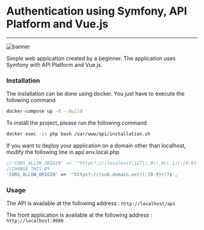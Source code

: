 # Authentication using Symfony, API Platform and Vue.js
---

![banner](https://zupimages.net/up/22/13/qnjm.jpg)

Simple web application created by a beginner. The application uses Symfony with API Platform and Vue.js.

### Installation

The installation can be done using docker. You just have to execute the following command

```bash
docker-compose up -d --build
```

To install the project, please run the following command. 

```bash
docker exec -it php bash /var/www/api/installation.sh
```

If you want to deploy your application on a domain other than localhost, modify the following line in api/.env.local.php

```php
//'CORS_ALLOW_ORIGIN' => '^https?://(localhost|127\\.0\\.0\\.1)(:[0-9]+)?$',
//CHANGE THIS BY
'CORS_ALLOW_ORIGIN' => '^https?://(sub.domain.ext)(:[0-9]+)?$',
```

### Usage

The API is available at the following address : `http://localhost/api`

The front application is available at the following address : `http://localhost:8080`
